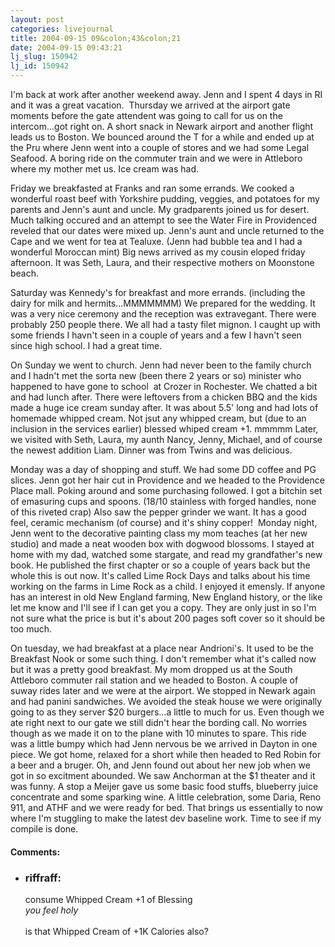```yaml
---
layout: post
categories: livejournal
title: 2004-09-15 09&colon;43&colon;21
date: 2004-09-15 09:43:21
lj_slug: 150942
lj_id: 150942
---
```

I'm back at work after another weekend away. Jenn and I spent 4 days in RI and it was a great vacation.  Thursday we arrived at the airport gate moments before the gate attendent was going to call for us on the intercom...got right on. A short snack in Newark airport and another flight leads us to Boston. We bounced around the T for a while and ended up at the Pru where Jenn went into a couple of stores and we had some Legal Seafood. A boring ride on the commuter train and we were in Attleboro where my mother met us. Ice cream was had.  



Friday we breakfasted at Franks and ran some errands. We cooked a wonderful roast beef with Yorkshire pudding, veggies, and potatoes for my parents and Jenn's aunt and uncle. My gradparents joined us for desert. Much talking occured and an attempt to see the Water Fire in Providenced reveled that our dates were mixed up. Jenn's aunt and uncle returned to the Cape and we went for tea at Tealuxe. (Jenn had bubble tea and I had a wonderful Moroccan mint) Big news arrived as my cousin eloped friday afternoon. It was Seth, Laura, and their respective mothers on Moonstone beach.  



Saturday was Kennedy's for breakfast and more errands. (including the dairy for milk and hermits...MMMMMMM) We prepared for the wedding. It was a very nice ceremony and the reception was extravegant. There were probably 250 people there. We all had a tasty filet mignon. I caught up with some friends I havn't seen in a couple of years and a few I havn't seen since high school. I had a great time.  



On Sunday we went to church. Jenn had never been to the family church and I hadn't met the sorta new (been there 2 years or so) minister who happened to have gone to school  at Crozer in Rochester. We chatted a bit and had lunch after. There were leftovers from a chicken BBQ and the kids made a huge ice cream sunday after. It was about 5.5' long and had lots of homemade whipped cream. Not jsut any whipped cream, but (due to an inclusion in the services earlier) blessed whiped cream +1. mmmmm Later, we visited with Seth, Laura, my aunth Nancy, Jenny, Michael, and of course the newest addition Liam. Dinner was from Twins and was delicious.  



Monday was a day of shopping and stuff. We had some DD coffee and PG slices. Jenn got her hair cut in Providence and we headed to the Providence Place mall. Poking around and some purchasing followed. I got a bitchin set of emasuring cups and spoons. (18/10 stainless with forged handles, none of this riveted crap) Also saw the pepper grinder we want. It has a good feel, ceramic mechanism (of course) and it's shiny copper!  Monday night, Jenn went to the decorative painting class my mom teaches (at her new studio) and made a neat wooden box with dogwood blossoms. I stayed at home with my dad, watched some stargate, and read my grandfather's new book. He published the first chapter or so a couple of years back but the whole this is out now. It's called Lime Rock Days and talks about his time working on the farms in Lime Rock as a child. I enjoyed it emensly. If anyone has an interest in old New England farming, New England history, or the like let me know and I'll see if I can get you a copy. They are only just in so I'm not sure what the price is but it's about 200 pages soft cover so it should be too much.  



On tuesday, we had breakfast at a place near Andrioni's. It used to be the Breakfast Nook or some such thing. I don't remember what it's called now but it was a pretty good breakfast. My mom dropped us at the South Attleboro commuter rail station and we headed to Boston. A couple of suway rides later and we were at the airport. We stopped in Newark again and had panini sandwiches. We avoided the steak house we were originally going to as they server $20 burgers...a little to much for us. Even though we ate right next to our gate we still didn't hear the bording call. No worries though as we made it on to the plane with 10 minutes to spare. This ride was a little bumpy which had Jenn nervous be we arrived in Dayton in one piece. We got home, relaxed for a short while then headed to Red Robin for a beer and a bruger. Oh, and Jenn found out about her new job when we got in so excitment abounded. We saw Anchorman at the $1 theater and it was funny. A stop a Meijer gave us some basic food stuffs, blueberry juice concentrate and some sparking wine. A little celebration, some Daria, Reno 911, and ATHF and we were ready for bed. That brings us essentially to now where I'm stuggling to make the latest dev baseline work. Time to see if my compile is done.


<div id="comments"><h4>Comments:</h4><div class="lj-comments"><ul>
<li><h3>riffraff: </h3>
<a id="comment-242"></a>
<p>consume Whipped Cream +1 of Blessing<br>
<em>you feel holy</em><br>
<br>
is that Whipped Cream of +1K Calories also? </p>
</li>
</ul></div></div>
